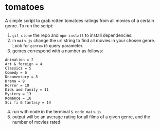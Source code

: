 # tomatoes
A simple script to grab rotten tomatoes ratings from all movies of a certain genre.
To run the script: 
1. `git clone` the repo and `npm install` to install dependencies.
2. in `main.js` change the url string to find all movies in your chosen genre. Look for `genre=10` query parameter.
3. genres correspond with a number as follows: 
  ```
  Animation = 2
  Art & foreign = 4
  Classics = 5
  Comedy = 6
  Documentary = 8
  Drama = 9
  Horror = 10
  Kids and family = 11
  Mystery = 13
  Romance = 18
  Sci fi & fantasy = 14
  ```
4. run with node in the terminal `$ node main.js`
5. output will be an average rating for all films of a given genre, and the number of movies rated
